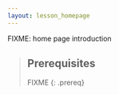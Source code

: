 ```yaml
---
layout: lesson_homepage
---
```

FIXME: home page introduction

> ## Prerequisites
>
> FIXME
{: .prereq}
